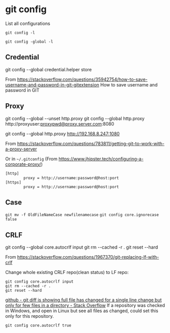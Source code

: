 # git config
List all configurations

```git config -l```

```git config -global -l```

## Credential

git config --global credential.helper store

From <https://stackoverflow.com/questions/35942754/how-to-save-username-and-password-in-git-gitextension> 
How to save username and password in GIT

## Proxy

git config --global --unset http.proxy
git config --global http.proxy http://proxyuser:proxypwd@proxy.server.com:8080

git config --global http.proxy http://192.168.8.247:1080

From <https://stackoverflow.com/questions/783811/getting-git-to-work-with-a-proxy-server> 

Or in `~/.gitconfig` (From <https://www.jhipster.tech/configuring-a-corporate-proxy/>)
```
[http]
        proxy = http://username:password@host:port
[https]
        proxy = http://username:password@host:port
```

## Case

`git mv -f OldFileNameCase newfilenamecase`
`git config core.ignorecase false`


## CRLF

git config --global core.autocrlf input
git rm --cached -r .
git reset --hard


From <https://stackoverflow.com/questions/1967370/git-replacing-lf-with-crlf> 
	
    
Change whole existing CRLF repo(clean status) to LF repo:
```
git config core.autocrlf input
git rm --cached -r .
git reset --hard
```

[github - git diff is showing full file has changed for a single line change but only for few files in a directory - Stack Overflow](https://stackoverflow.com/questions/37344280/git-diff-is-showing-full-file-has-changed-for-a-single-line-change-but-only-for)
If a repository was checked in Windows, and open in Linux but see all files as changed, could set this only for this repository.
```
git config core.autocrlf true
```